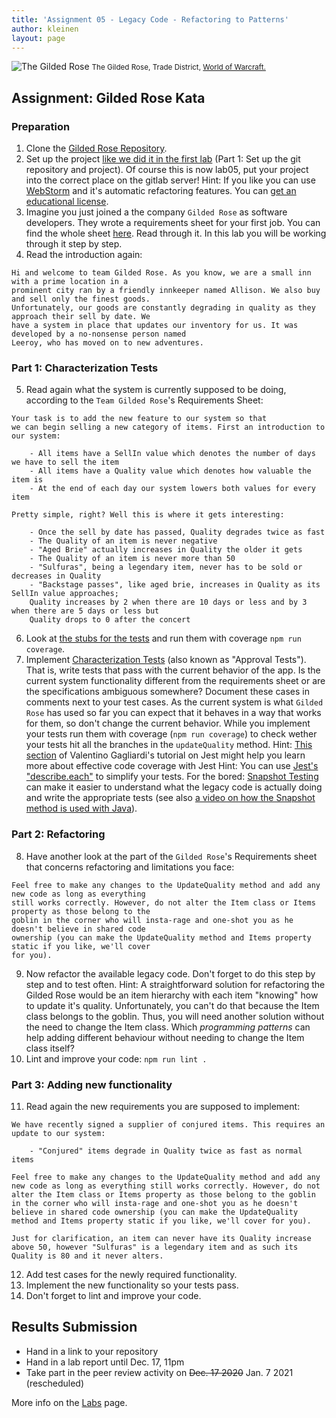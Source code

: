 ```yaml
---
title: 'Assignment 05 - Legacy Code - Refactoring to Patterns'
author: kleinen
layout: page
---
```

![The Gilded Rose](../images/The_Gilded_Rose.jpg)
<small class = "float-right">The Gilded Rose, Trade District, [World of Warcraft.](https://www.wowwiki.com/Gilded_Rose)</small>

## Assignment: Gilded Rose Kata

### Preparation
1. Clone the [Gilded Rose Repository](https://gl-imi.f4.htw-berlin.de/info3-code-stubs-and-samples/lab05-js-gilded-rose-kata).
2. Set up the project [like we did it in the first lab](../lab-01-startup) (Part 1: Set up the git repository and project). Of course this is now lab05, put your project into the correct place on the gitlab server! Hint: If you like you can use [WebStorm](https://www.jetbrains.com/help/webstorm/installation-guide.html#snap) and it's automatic refactoring features. You can [get an educational license](https://www.jetbrains.com/community/education/#students).
3. Imagine you just joined a the company `Gilded Rose` as software developers. They wrote a requirements sheet for your first job. You can find the whole sheet [here](https://gl-imi.f4.htw-berlin.de/info3-code-stubs-and-samples/lab05-js-gilded-rose-kata/blob/master/GildedRoseRequirements.txt). Read through it. In this lab you will be working through it step by step.
4. Read the introduction again:
```
Hi and welcome to team Gilded Rose. As you know, we are a small inn with a prime location in a
prominent city ran by a friendly innkeeper named Allison. We also buy and sell only the finest goods.
Unfortunately, our goods are constantly degrading in quality as they approach their sell by date. We
have a system in place that updates our inventory for us. It was developed by a no-nonsense person named
Leeroy, who has moved on to new adventures.
```

### Part 1: Characterization Tests
5. Read again what the system is currently supposed to be doing, according to the `Team Gilded Rose`'s Requirements Sheet:

```
Your task is to add the new feature to our system so that
we can begin selling a new category of items. First an introduction to our system:

	- All items have a SellIn value which denotes the number of days we have to sell the item
	- All items have a Quality value which denotes how valuable the item is
	- At the end of each day our system lowers both values for every item

Pretty simple, right? Well this is where it gets interesting:

	- Once the sell by date has passed, Quality degrades twice as fast
	- The Quality of an item is never negative
	- "Aged Brie" actually increases in Quality the older it gets
	- The Quality of an item is never more than 50
	- "Sulfuras", being a legendary item, never has to be sold or decreases in Quality
	- "Backstage passes", like aged brie, increases in Quality as its SellIn value approaches;
	Quality increases by 2 when there are 10 days or less and by 3 when there are 5 days or less but
	Quality drops to 0 after the concert
```
6. Look at [the stubs for the tests](https://gl-imi.f4.htw-berlin.de/info3-code-stubs-and-samples/lab05-js-gilded-rose-kata/tree/master/test) and run them with coverage `npm run coverage`.
7. Implement [Characterization Tests](https://en.wikipedia.org/wiki/Characterization_test) (also known as "Approval Tests"). That is, write tests that pass with the current behavior of the app.
Is the current system functionality different from the requirements sheet or are the specifications ambiguous somewhere? Document these cases in comments next to your test cases. As the current system is what `Gilded Rose` has used so far you can expect that it behaves in a way that works for them, so don't change the current behavior. While you implement your tests run them with coverage (`npm run coverage`) to check wether your tests hit all the branches in the `updateQuality` method.
Hint: [This section](https://www.valentinog.com/blog/jest/#code-coverage-in-jest) of Valentino Gagliardi's tutorial on Jest might help you learn more about effective code coverage with Jest
Hint: You can use [Jest's "describe.each"](https://jestjs.io/docs/en/api#describeeachtablename-fn-timeout) to simplify your tests.
For the bored: [Snapshot Testing](https://jestjs.io/docs/en/snapshot-testing) can make it easier to understand what the legacy code is actually doing and write the appropriate tests (see also [a video on how the Snapshot method is used with Java](https://youtu.be/zyM2Ep28ED8)).

### Part 2: Refactoring
8. Have another look at the part of the `Gilded Rose`'s Requirements sheet that concerns refactoring and limitations you face:

```
Feel free to make any changes to the UpdateQuality method and add any new code as long as everything
still works correctly. However, do not alter the Item class or Items property as those belong to the
goblin in the corner who will insta-rage and one-shot you as he doesn't believe in shared code
ownership (you can make the UpdateQuality method and Items property static if you like, we'll cover
for you).
```
9. Now refactor the available legacy code. Don't forget to do this step by step and to test often.
Hint: A straightforward solution for refactoring the Gilded Rose would be an item hierarchy with each item "knowing" how to update it's quality. Unfortunately, you can't do that because the Item class belongs to the goblin. Thus, you will need another solution without the need to change the Item class. Which *programming patterns* can help adding different behaviour without needing to change the Item class itself?
10. Lint and improve your code: `npm run lint .`

### Part 3: Adding new functionality
11. Read again the new requirements you are supposed to implement:


```
We have recently signed a supplier of conjured items. This requires an update to our system:

	- "Conjured" items degrade in Quality twice as fast as normal items

Feel free to make any changes to the UpdateQuality method and add any new code as long as everything still works correctly. However, do not alter the Item class or Items property as those belong to the goblin in the corner who will insta-rage and one-shot you as he doesn't believe in shared code ownership (you can make the UpdateQuality method and Items property static if you like, we'll cover for you).

Just for clarification, an item can never have its Quality increase above 50, however "Sulfuras" is a legendary item and as such its Quality is 80 and it never alters.
```
12. Add test cases for the newly required functionality.
13. Implement the new functionality so your tests pass.
14. Don't forget to lint and improve your code.

## Results Submission
* Hand in a link to your repository
* Hand in a lab report until Dec. 17, 11pm
* Take part in the peer review activity on <s>Dec. 17 2020</s> Jan. 7 2021 (rescheduled)

More info on the [Labs](..) page.
